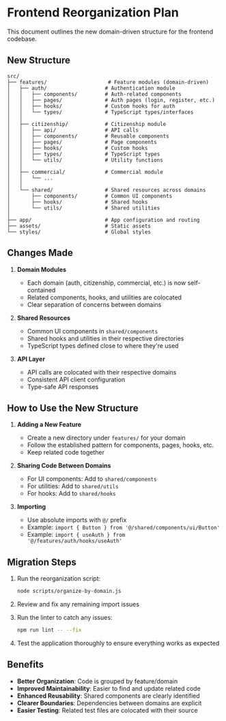 # Frontend Reorganization Plan

This document outlines the new domain-driven structure for the frontend codebase.

## New Structure

```
src/
├── features/                    # Feature modules (domain-driven)
│   ├── auth/                   # Authentication module
│   │   ├── components/         # Auth-related components
│   │   ├── pages/              # Auth pages (login, register, etc.)
│   │   ├── hooks/              # Custom hooks for auth
│   │   └── types/              # TypeScript types/interfaces
│   │
│   ├── citizenship/            # Citizenship module
│   │   ├── api/                # API calls
│   │   ├── components/         # Reusable components
│   │   ├── pages/              # Page components
│   │   ├── hooks/              # Custom hooks
│   │   ├── types/              # TypeScript types
│   │   └── utils/              # Utility functions
│   │
│   ├── commercial/             # Commercial module
│   │   └── ...
│   │
│   └── shared/                 # Shared resources across domains
│       ├── components/         # Common UI components
│       ├── hooks/              # Shared hooks
│       └── utils/              # Shared utilities
│
├── app/                        # App configuration and routing
├── assets/                     # Static assets
└── styles/                     # Global styles
```

## Changes Made

1. **Domain Modules**
   - Each domain (auth, citizenship, commercial, etc.) is now self-contained
   - Related components, hooks, and utilities are colocated
   - Clear separation of concerns between domains

2. **Shared Resources**
   - Common UI components in `shared/components`
   - Shared hooks and utilities in their respective directories
   - TypeScript types defined close to where they're used

3. **API Layer**
   - API calls are colocated with their respective domains
   - Consistent API client configuration
   - Type-safe API responses

## How to Use the New Structure

1. **Adding a New Feature**
   - Create a new directory under `features/` for your domain
   - Follow the established pattern for components, pages, hooks, etc.
   - Keep related code together

2. **Sharing Code Between Domains**
   - For UI components: Add to `shared/components`
   - For utilities: Add to `shared/utils`
   - For hooks: Add to `shared/hooks`

3. **Importing**
   - Use absolute imports with `@/` prefix
   - Example: `import { Button } from '@/shared/components/ui/Button'`
   - Example: `import { useAuth } from '@/features/auth/hooks/useAuth'`

## Migration Steps

1. Run the reorganization script:
   ```bash
   node scripts/organize-by-domain.js
   ```

2. Review and fix any remaining import issues

3. Run the linter to catch any issues:
   ```bash
   npm run lint -- --fix
   ```

4. Test the application thoroughly to ensure everything works as expected

## Benefits

- **Better Organization**: Code is grouped by feature/domain
- **Improved Maintainability**: Easier to find and update related code
- **Enhanced Reusability**: Shared components are clearly identified
- **Clearer Boundaries**: Dependencies between domains are explicit
- **Easier Testing**: Related test files are colocated with their source

